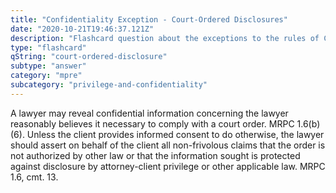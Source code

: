 ```yaml
---
title: "Confidentiality Exception - Court-Ordered Disclosures"
date: "2020-10-21T19:46:37.121Z"
description: "Flashcard question about the exceptions to the rules of Confidentiality."
type: "flashcard"
qString: "court-ordered-disclosure"
subtype: "answer"
category: "mpre"
subcategory: "privilege-and-confidentiality"
---
```


A lawyer may reveal confidential information concerning the lawyer reasonably believes it necessary to comply with a court order. MRPC 1.6(b)(6). Unless the client provides informed consent to do otherwise, the lawyer should assert on behalf of the client all non-frivolous claims that the order is not authorized by other law or that the information sought is protected against disclosure by attorney-client privilege or other applicable law. MRPC 1.6, cmt. 13.